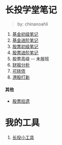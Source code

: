 # 长投学堂笔记

> by: chinanoahli

1. [基金初级笔记](/ichangtou/fund/primary)
2. [基金进阶笔记](/ichangtou/fund/middle-level)
3. [股票初级笔记](/ichangtou/stock/primary)
4. [股票进阶笔记](/ichangtou/stock/middle-level)
5. 股票高级 -- 未报班
6. [财报分析](/ichangtou/stock/financial_report)
7. [可转债](/ichangtou/bond/convertible_bond/README_before_mid2019.md)
8. [港股打新](/ichangtou/stock/hk_stock_newlucky)

#### 其他

+ [股票拾遗](/ichangtou/stock/others)

# 我的工具

1. [长投小工具](https://github.com/chinanoahli/investment_tools)
